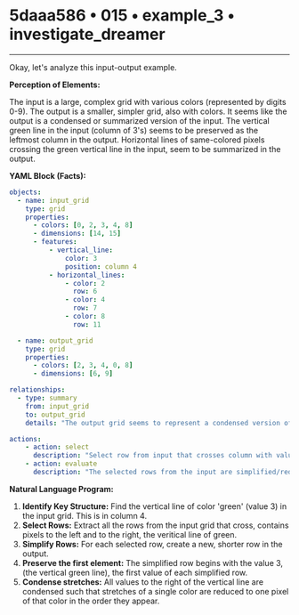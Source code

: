 # 5daaa586 • 015 • example_3 • investigate_dreamer

---
Okay, let's analyze this input-output example.

**Perception of Elements:**

The input is a large, complex grid with various colors (represented by digits 0-9). The output is a smaller, simpler grid, also with colors. It seems like the output is a condensed or summarized version of the input. The vertical green line in the input (column of 3's) seems to be preserved as the leftmost column in the output. Horizontal lines of same-colored pixels crossing the green vertical line in the input, seem to be summarized in the output.

**YAML Block (Facts):**



```yaml
objects:
  - name: input_grid
    type: grid
    properties:
      - colors: [0, 2, 3, 4, 8]
      - dimensions: [14, 15]
      - features:
          - vertical_line:
              color: 3
              position: column 4
          - horizontal_lines:
              - color: 2
                row: 6
              - color: 4
                row: 7
              - color: 8
                row: 11

  - name: output_grid
    type: grid
    properties:
      - colors: [2, 3, 4, 0, 8]
      - dimensions: [6, 9]

relationships:
  - type: summary
    from: input_grid
    to: output_grid
    details: "The output grid seems to represent a condensed version of the input, focusing on horizontal lines that cross a prominent vertical green line in the input."

actions:
    - action: select
      description: "Select row from input that crosses column with value equal 3"
    - action: evaluate
      description: "The selected rows from the input are simplified/reduced in the output."
```



**Natural Language Program:**

1.  **Identify Key Structure:** Find the vertical line of color 'green' (value 3) in the input grid. This is in column 4.
2.  **Select Rows:** Extract all the rows from the input grid that cross, contains pixels to the left and to the right, the veritical line of green.
3.  **Simplify Rows:** For each selected row, create a new, shorter row in the output.
4. **Preserve the first element:** The simplified row begins with the value 3, (the vertical green line), the first value of each simplified row.
5.  **Condense stretches:** All values to the right of the vertical line are condensed such
    that stretches of a single color are reduced to one pixel of that color
    in the order they appear.



